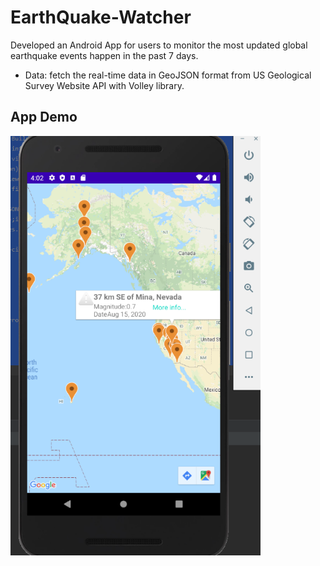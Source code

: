 # EarthQuake-Watcher
Developed an Android App for users to monitor the most updated global earthquake events happen in the past 7 days.
* Data: fetch the real-time data in GeoJSON format from US Geological Survey Website API with Volley library.

## App Demo
<img src="./app display.png" width=400 alt="centered image">

